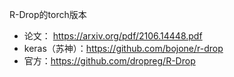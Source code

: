 
R-Drop的torch版本
* 论文： https://arxiv.org/pdf/2106.14448.pdf
* keras（苏神）：https://github.com/bojone/r-drop
* 官方：https://github.com/dropreg/R-Drop
